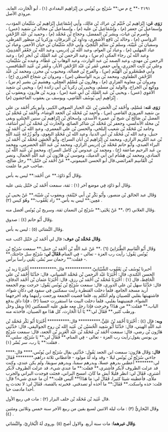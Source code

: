 ٢١٩١ -** خ م س:** سُرَيْج بن يُونُس بن إِبْرَاهِيم البغدادي (١) ، أبو الْحَارِث، العابد. مروذي الأصل.

**رَوَى عَن:** إِبْرَاهِيم بْن خُثَيْم بْن عراك بْن مَالِك، وأَبِي إِسْمَاعِيل إِبْرَاهِيم بْن سُلَيْمان المؤدب، وإسماعيل بْن جعفر (م) ، وإِسْمَاعِيل بْن علية (م) ، وإسماعيل بْن مجالد بْن سَعِيد (عس) ، وأصرم بْن غياث، وبشر بْن المفضل، وحجاج بْن مُحَمَّد (م) ، وحميد بْن عَبْد الرَّحْمَنِ الرؤاسي (م) ، وخالد بْن نَافِع الأشعري، وداود بْن الزبرقان، وزكريا بْن منظور القرظي، وسفيان بْن عُيَيْنَة، وسلم بْن سَالِم الْبَلْخِيّ، وأَبِي خَالِد سُلَيْمان بْن حيان الأحمر، وعباد بْن عباد المهلبي (م) ، وعباد بْن العوام، وعبد الله بْن إدريس، وعبد الله بْن جَعْفَر الْمَدِينِيّ، وعبد الله بْن رجاء المكي (م س) ، وعبد الرحمن بْن عَبد المَلِك بْن أبجر (م) ، وعبد الرحمن بْن مهدي، وعبد الصمد بْن عبد الوارث، وعبد الوهاب بْن عَطَاء، وعبده بْن سُلَيْمان، وعلي بْن ثَابِت الجزري، وأبي حفص عُمَر بْن عَبْد الرَّحْمَنِ الأبار، وعُمَر بْن عُبَيد الطنافسي، وأبي قطنعَمْرو بْن الْهَيْثَم (س) ، والفرج بْن فضالة، ومحبوب بْن محرز، ومحمد بْن عَبْد الرَّحْمَنِ الطفاوي، ومحمد بْن يزيد الواسطي (س) ، ومروان بْن شجاع الجزري (خ) ، ومروان بْن معاوية الفزاري (م) ، وهارون بْن مُسْلِم العجلي، وهشيم بْن بشير (م س) ، ووكيع بْن الجراح، والوليد بْن مسلم، ويحيى بْن زكريا بْن أَبي زائدة (م) ، ويحيى بْن سَعِيد الأُمَوِي (عس) ، ويحيى بْن عَبد المَلِك بْن أَبي غنية (س) ، ويزيد بْن هارون، ويعقوب بْن إِبْرَاهِيم أَبِي يُوسُف الْقَاضِي، ويوسف بن يعقوب الماجشون (م) .

**رَوَى عَنه:** مُسْلِم، وأَحْمَد بْن الْحَسَن بْن عَبْد الجبار الصوفي الكبير، وأبو بكر أَحْمَد بن علي بن سَعِيد المروزي القاضي (س) ، وأحمد بْن مُحَمَّد بْن الجعد الوشاء، وأَحْمَد بْن مُحَمَّدِ بْن الفضل بْن صَالِح بْن شيخ بْن عميرة الأسدي، وإسحاق بْن إِبْرَاهِيم بْن سنين الختلي، وبقي بْن مخلد الأندلسي، وجعفر بْن مُحَمَّد بْن شاكر الصائغ، والحارث بْن مُحَمَّد بْن أَبي أُسَامَة، وحامد بْن مُحَمَّد بْن شعيب البلخي، والحسن بْن علي المعمري، وعبد الله بْن أَحْمَد بْن حنبل، وعبد الله بْن مُحَمَّد بْن أَبي الدنيا، وعبد الله بْن مُحَمَّد البغوي، وأَبُو زُرْعَة عُبَيد اللَّهِ بْن عبد الكريم الرازي، ومحمد بْن إِبْرَاهِيم بْن أبان السراج، وأَبُو الْحَسَن مُحَمَّد بْن أَحْمَد بْن البراء العبدي، وأَبُو حاتم مُحَمَّد بْن إدريس الرازي، ومحمد بْن عَبد اللَّهِ الحضرمي، ومحمد بن عَبد الرحيم صاعقة (خ) ، ومحمد بْن عبدوس بْن كامل السراج، ومحمد بْن عُبَيد اللَّه بْن المنادي، ومحمد بْن هِشَام ابن أَبي الدميك، وموسى بْن هَارُون بْن عَبد اللَّهِ الحمال، ونصر بْن الْقَاسِم الفرائضي.قال أبو الحسن الميموني،** عَنْ أَحْمَد بْن حَنْبَل:** رجل صَالِح، صاحب خير ما علمت.

وَقَال أَبُو دَاوُدَ،** عن أَحْمَد:** ليس به بأس.

وَقَال أبو دَاوُد فِي موضع آخر (١) : ثقة، سمعت أَحْمَد بْن حَنْبَل يثنى عليه.

وَقَال عبد الخالق بْن منصور، وأَبُو بَكْرِ بْن أَبي خَيْثَمَة، ويعقوب بْن شَيْبَة،** عَنْ يحيى بْن مَعِين:** ليس به بأس.** زاد يَعْقُوب:** وهُوَ كيس (٢) .

وَقَال الغلاني (٣) ،** عَنْ يَحْيَى:** سُرَيْج بْن النعمان ثقة، وسريج بْن يُونُس أفضل منه.

وَقَال أَبُو حاتم (٤) : صدوق.

وَقَال النَّسَائي (٥) : ليس به بأس.

**وَقَال مُحَمَّد بْن عوف:** قال لي أَحْمَد بْن حَنْبَل اكتب عنه.

وَقَال أَبُو الْقَاسِم الطَّبَرَانِيّ (٦) ،** عَنْ عَبد اللَّهِ بْن أَحْمَد بْن حنبل:** سمعت سُرَيْج بْن يُونُس يَقُول: رأيت رب العزة - تعالى - فِي المنام،**فَقَالَ لي:** سُرَيْج سل حاجتك،** فقلت:** رحمان سر بُسْر، يَعْنِي رأسا برأس -.

أخبرنا يُوسُف بْن يَعْقُوب الشَّيْبَانِيّ،************ قال:************ أَخْبَرَنَا زيد بْن الحسن الكندي، قال: أَخْبَرَنَا عَبْد الرحمن بْن مُحَمَّد الشيباني، قال: حَدَّثَنَا أَحْمَد بْن علي الْحَافِظ، قال (١) : أَخْبَرَنَا مُحَمَّد بْن أَحْمَد بْن رزق، قال: أَخْبَرَنَا عثمان بْن أَحْمَد الدقاق، قال: حَدَّثَنَا سهل بْن علي الدوري، قال: سمعت سُرَيْج بْن يُونُس يَقُول: خرجت يوم الجمعة أريد مسجد الجامع، فلما دخلت القنطرة رأيت سمكتين فِي سفود فِي دكان شواء، فاشتهيتها بقلبي للصبيان ولم أتكلم بِهِ، فلما قضيت الجمعة ورجعت رأيتهما وقد أخرجهما الشواء، فتمنيتهما بقلبي، فلما دخلت البيت ما استقررت حسنا (٢) ، فإذا داق يدفع الباب،** فقلت:** من هَذَا؟ وخرجت فإذا رجل معه طبق عليه السمكتين (٨) وبقل وخل ورطب كثير،** فَقَالَ لي:** يَا أبا الْحَارِث، كل هَذَا مع الصبيان، فأخذته منه.

**وبه:** قال (٤) : أَخْبَرَنَا أَحْمَد بْنُ عَلِيٍّ،********** قال:********** أَخْبَرَنَا أَبُو بَكْر مُحَمَّد بْن عَبد اللَّهِ الهيتي، قال: حَدَّثَنَا أَبُو سَعِيد الْحُسَيْن بْن عُبَيد الله بْن روح الجواليقي، قال: حَدَّثَنِي هَارُون بْن رضي، قال: سمعت أَحْمَد بْن مُحَمَّد بْن عَبْد الْعَزِيزِ بْن الجعد، قال: سمعت سُرَيْج بن يونس يقول:رأيت رب العزة - تعالى - فِي المنام،** فَقَالَ لي:** يَا سُرَيْج، سلني،** فقلت:** يَا رب، سر بُسْر (١) .

**قال:** وَقَال هَارُون: سمعت ابن الجعد يَقُول: حَدَّثَنِي بقال سُرَيْج ابن يُونُس،**** قال:**** جاءني سُرَيْج بْن يُونُس ليلا - وقد ولد لَهُ مولود - فأعطاني ثلاثة دراهم،******** فَقَالَ لي:******** أعطني بدرهم عسلا، وبدرهم سمنا، وبدرهم سويقا، ولم يكن عندي، وكنت قد عزلت الظروف لأبكر فأشتري،** فقلت:** ما عندي شيء، قد عزلت الظروف لأبكر أشتري، فَقَالَ لي: انظر قليلا أيش ما كَانَ، امسح البراني، فجئت فوجدت البراني والجرب ملأى، فأعطيته شيئا كثيرا، فَقَالَ لي: ما هَذَا؟** أليس قلت:** أن ما عندي شيء؟ قال: قلت: خذه واسكت.** فَقَالَ:** ما آخذه أو تصدقني. فخبرته بالقصة، فَقَالَ لي: لا تحدث بِهِ أحدا مادمت حيا.

قال عُبَيد بْن مُحَمَّد بْن خلف البزار (٢) : مات في ربيع الأول.

وقَال البُخارِيُّ (٣) : مات ليلة الاثنين لسبع بقين من ربيع الآخر سنة خمس وثلاثين ومئتين (٤) .

**وَقَال غيرهما:** مات سنة أربع. والاول أصح (٥) .وروى لَهُ الْبُخَارِيّ، والنَّسَائي.